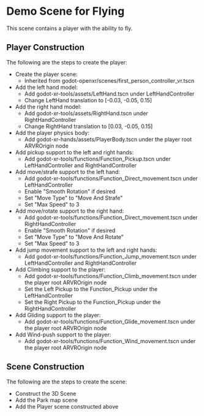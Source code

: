 # Demo Scene for Flying
This scene contains a player with the ability to fly.

## Player Construction
The following are the steps to create the player:
 - Create the player scene:
   - Inherited from godot-openxr/scenes/first_person_controller_vr.tscn
 - Add the left hand model:
   - Add godot-xr-tools/assets/LeftHand.tscn under LeftHandController
   - Change LeftHand translation to [-0.03, -0.05, 0.15]
 - Add the right hand model:
   - Add godot-xr-tools/assets/RightHand.tscn under RightHandController
   - Change RightHand translation to [0.03, -0.05, 0.15]
 - Add the player physics body:
   - Add godot-xr-hands/assets/PlayerBody.tscn under the player root ARVROrigin node
 - Add pickup support to the left and right hands:
   - Add godot-xr-tools/functions/Function_Pickup.tscn under LeftHandController and RightHandController
 - Add move/strafe support to the left hand:
   - Add godot-xr-tools/functions/Function_Direct_movement.tscn under LeftHandController
   - Enable "Smooth Rotation" if desired
   - Set "Move Type" to "Move And Strafe"
   - Set "Max Speed" to 3
 - Add move/rotate support to the right hand:
   - Add godot-xr-tools/functions/Function_Direct_movement.tscn under RightHandController
   - Enable "Smooth Rotation" if desired
   - Set "Move Type" to "Move And Rotate"
   - Set "Max Speed" to 3
 - Add jump movement support to the left and right hands:
   - Add godot-xr-tools/functions/Function_Jump_movement.tscn under LeftHandController and RightHandController
 - Add Climbing support to the player:
   - Add godot-xr-tools/functions/Function_Climb_movement.tscn under the player root ARVROrigin node
   - Set the Left Pickup to the Function_Pickup under the LeftHandController
   - Set the Right Pickup to the Function_Pickup under the RightHandController
 - Add Gliding support to the player:
   - Add godot-xr-tools/functions/Function_Glide_movement.tscn under the player root ARVROrigin node
 - Add Wind-push support to the player:
   - Add godot-xr-tools/functions/Function_Wind_movement.tscn under the player root ARVROrigin node

## Scene Construction
The following are the steps to create the scene:
 - Construct the 3D Scene
 - Add the Park map scene
 - Add the Player scene constructed above
